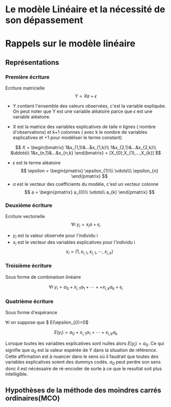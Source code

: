 Le modèle Linéaire et la nécessité de son dépassement
======

# Rappels sur le modèle linéaire

## Représentations
### Première écriture
Ecriture matricielle
$$
Y = Xa + \epsilon
$$

- Y contient l'ensemble des valeurs observées, c'est la variable expliquée. On peut noter que Y est une variable aléatoire parce que $\epsilon$ est une variable aléatoire.

- X est la matrice des variables explicatives de taile n lignes ( nombre d'observations) et k+1 colonnes ( avec k le nombre de variables explicatives et +1 pour modéliser le terme constant)

$$
X = \begin{bmatrix}
	1&x_{1,1}&...&x_{1,k}\\
	1&x_{2,1}&...&x_{2,k}\\
	&\ddots\\
	1&x_{n,1}&...&x_{n,k}
	\end{bmatrix} = [X_{0},X_{1},...,X_{k}]
$$

- $\epsilon$ est le terme aléatoire
$$
\epsilon = \begin{pmatrix}
\epsilon_{1}\\\
\vdots\\\
\epsilon_{n}
\end{pmatrix}
$$
- $a$ est le vecteur des coéfficients du modèle, c'est un vecteur colonne
$$
a = \begin{pmatrix}
a_{0}\\
\vdots\\
a_{k}
\end{pmatrix}
$$
### Deuxième écriture
Ecriture vectorielle
$$
\forall i\ y_{i} = x_{i}a + \epsilon_{i}  
$$
- $y_{i}$ est la valeur observée pour l'individu i
- $x_{i}$ est le vecteur des variables explicatives pour l'individu i
$$
x_{i} = (1,x_{i,1},x_{i,1},\cdots,x_{i,k} )
$$

### Troisième écriture
Sous forme de combinaison linéaire

$$
\forall i\ y_{i} = a_{0} + x_{i,1}a_{1}+ \cdots + + x_{i,k}a_{k} + \epsilon_{i}
$$

### Quatrième écriture
Sous forme d'espérance

$\forall i$ on suppose que $ E(\epsilon_{i})=0$

$$
 E(y_{i}) = a_{0} + x_{i,1}a_{1}+ \cdots + x_{i,k}a_{k}
$$

Lorsque toutes les variables explicatives sont nulles alors $E(y_{i}) = a_{0}$. Ce qui signifie que $a_{0}$ est la valeur espérée de Y dans la situation de référence. Cette affirmation est à nuancer dans le sens où il faudrait que toutes des variables explicatives soient des dummys codés. $a_{0}$ peut perdre son sens donc il est nécéssaire de ré-encoder de sorte à ce que le resultat soit plus intelligible.
## Hypothèses de la méthode des moindres carrés ordinaires(MCO)

